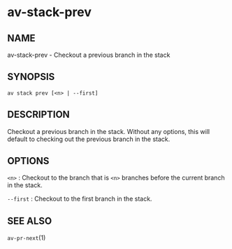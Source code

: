 # av-stack-prev

## NAME

av-stack-prev - Checkout a previous branch in the stack

## SYNOPSIS

```synopsis
av stack prev [<n> | --first]
```

## DESCRIPTION

Checkout a previous branch in the stack. Without any options, this will default
to checking out the previous branch in the stack.

## OPTIONS

`<n>`
: Checkout to the branch that is `<n>` branches before the current branch in the
  stack.

`--first`
: Checkout to the first branch in the stack.

## SEE ALSO

`av-pr-next`(1)
